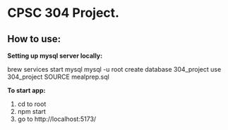 # CPSC 304 Project.

## How to use:

**Setting up mysql server locally:**

brew services start mysql
mysql -u root
create database 304_project
use 304_project
SOURCE mealprep.sql

**To start app:**
1) cd to root
2) npm start
3) go to http://localhost:5173/

